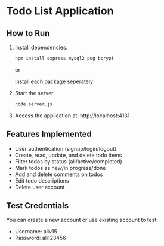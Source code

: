 # Todo List Application

## How to Run
1. Install dependencies:
   ```bash
   npm install express mysql2 pug bcrypt
   ```
   or
   
   install each package seperately


2. Start the server:
   ```bash
   node server.js
   ```
3. Access the application at: http://localhost:4131

## Features Implemented
- User authentication (signup/login/logout)
- Create, read, update, and delete todo items
- Filter todos by status (all/active/completed)
- Mark todos as new/in progress/done
- Add and delete comments on todos
- Edit todo descriptions
- Delete user account

## Test Credentials
You can create a new account or use existing account to test:

- Username: aliv15
- Password: ali123456
